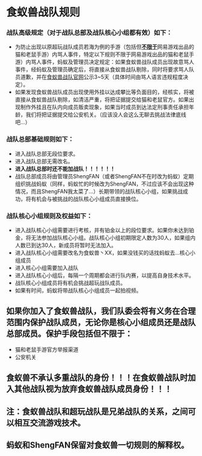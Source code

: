 # 食蚁兽战队规则
### 战队高级规定（对于战队总部及战队核心小组都有效）如下：
 - 为防止出现以原超玩战队成员若海为例的手游（包括但<u>**不限于**</u>网易游戏出品的猫和老鼠手游）内骂人事件，特定以下规则不限于网易游戏出品的猫和老鼠手游）内骂人事件，蚂蚁及管理员决定规定：如果食蚁兽战队成员出现故意骂人事件，经蚂蚁及管理员确定后，将直接从食蚁兽战队剔除，同时将要求骂人队员道歉，并在[食蚁兽战队官网](https://shiyishou.ft2.club/?f/3.html "食蚁兽战队官网")公示3~5天（具体时间由骂人语言违规程度决定）。
 - 如果发现食蚁兽战队成员出现使用外挂以达成攀比等负面目的，经核实，将被直接从食蚁兽战队剔除，如清洁严重，将把证据提交给猫和老鼠官方。如果出现制作外挂且在队内向成员贩卖现象，如果当时成员到达法定刑事责任承担年龄，我们将把证据提交给公安机关。（应该没人会这么无聊去挑战法律底线吧...）

### 战队总部基础规则如下：
 - 进入战队总部无段位要求。
 - 进入战队总部无需改名。
 - **进入战队总部时还不能加战队！！！！！！**
 - 战队总部成员将由管理员ShengFAN（或者ShengFAN不在时改为蚂蚁）定期组织挑战蚂蚁（同样，蚂蚁忙的时候改为ShengFAN，不过应该不会出现这种情况，而且ShengFAN我太菜了...）长期带领的战队核心小组，如果挑战成功，将有机会与被挑战的战队核心小组成员直接换位。

### 战队核心小组规则及权益如下：
 - 进入战队核心小组需要进行考核，并有铂金以上的段位要求。如果你未达到铂金，将无法参加战队核心小组。战队核心小组初期限定人数为30人，如果组内人数已到达30人，新成员将暂时无法加入。
 - 进入战队核心小组需要改名为食蚁兽丶XX，如果没钱买的话找蚂蚁去...核心小组成员
 - 进入核心小组需要加入战队
 - 进入战队核心小组后，每隔一个周期都会进行队内赛，以提高自身技术水平。
 - 战队核心小组成员将有机会挑战超玩战队成员。
 - 如果有时间，蚂蚁将带战队核心小组成员一起拍视频。

## 如果你加入了食蚁兽战队，我们队委会将有义务在合理范围内保护战队成员，无论你是核心小组成员还是战队总部成员。保护手段包括但不限于：
 - 猫和老鼠手游官方举报渠道
 - 公安机关

## 食蚁兽不承认多重战队的身份！！！在食蚁兽战队时加入其他战队视为放弃食蚁兽战队成员身份！！！

## 注：食蚁兽战队和超玩战队是兄弟战队的关系，之间可以相互交流游戏技术。

## 蚂蚁和ShengFAN保留对食蚁兽一切规则的解释权。